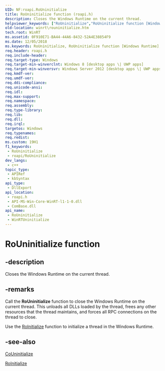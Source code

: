 ```yaml
---
UID: NF:roapi.RoUninitialize
title: RoUninitialize function (roapi.h)
description: Closes the Windows Runtime on the current thread.
helpviewer_keywords: ["RoUninitialize","RoUninitialize function [Windows Runtime]","WinRTUninitialize","roapi/RoUninitialize","roapi/WinRTUninitialize","winrt.rouninitialize","winrt.winrtuninitialize"]
old-location: winrt\rouninitialize.htm
tech.root: WinRT
ms.assetid: 0F910E71-BA44-44A6-8432-52A4E38854F9
ms.date: 12/05/2018
ms.keywords: RoUninitialize, RoUninitialize function [Windows Runtime], WinRTUninitialize, roapi/RoUninitialize, roapi/WinRTUninitialize, winrt.rouninitialize, winrt.winrtuninitialize
req.header: roapi.h
req.include-header: 
req.target-type: Windows
req.target-min-winverclnt: Windows 8 [desktop apps \| UWP apps]
req.target-min-winversvr: Windows Server 2012 [desktop apps \| UWP apps]
req.kmdf-ver: 
req.umdf-ver: 
req.ddi-compliance: 
req.unicode-ansi: 
req.idl: 
req.max-support: 
req.namespace: 
req.assembly: 
req.type-library: 
req.lib: 
req.dll: 
req.irql: 
targetos: Windows
req.typenames: 
req.redist: 
ms.custom: 19H1
f1_keywords:
 - RoUninitialize
 - roapi/RoUninitialize
dev_langs:
 - c++
topic_type:
 - APIRef
 - kbSyntax
api_type:
 - DllExport
api_location:
 - roapi.h
 - API-MS-Win-Core-WinRT-l1-1-0.dll
 - ComBase.dll
api_name:
 - RoUninitialize
 - WinRTUninitialize
---
```


# RoUninitialize function


## -description

Closes the Windows Runtime on the current thread.



## -remarks

Call the <b>RoUninitialize</b> function to close the Windows Runtime on the current thread. This unloads all DLLs loaded by the thread, frees any other resources that the thread maintains, and forces all RPC connections on the thread to close.

Use the <a href="/windows/desktop/api/roapi/nf-roapi-roinitialize">RoInitialize</a> function to initialize a thread in the Windows Runtime.

## -see-also

<a href="/windows/desktop/api/combaseapi/nf-combaseapi-couninitialize">CoUninitialize</a>



<a href="/windows/desktop/api/roapi/nf-roapi-roinitialize">RoInitialize</a>
